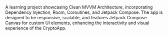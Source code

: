 
A learning project showcasing Clean MVVM Architecture, incorporating Dependency Injection, Room, Coroutines, and Jetpack Compose. The app is designed to be responsive, scalable, and features Jetpack Compose Canvas for custom UI elements, enhancing the interactivity and visual experience of the CryptoApp.
